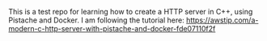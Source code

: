 This is a test repo for learning how to create a HTTP server in C++, using Pistache and Docker. I am following the tutorial here: https://awstip.com/a-modern-c-http-server-with-pistache-and-docker-fde07110f2f
